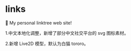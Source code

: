 # links
🔗 My personal linktree web site!

1.中文本地化调整，新增了部分中文社交平台的 svg 图标素材。

2.新增 Live2D 模型，默认为白猫 tororo。
